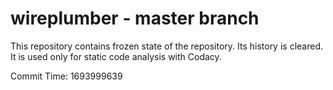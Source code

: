 # wireplumber - master branch

This repository contains frozen state of the repository.
Its history is cleared. It is used only for static code
analysis with Codacy.

Commit Time: 1693999639